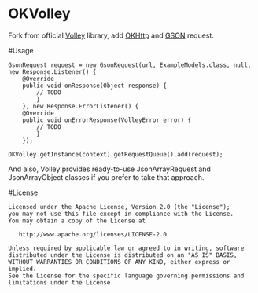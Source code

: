 OKVolley
==========
Fork from official [Volley][1] library, add [OKHttp][2] and [GSON][2] request.

#Usage
```
GsonRequest request = new GsonRequest(url, ExampleModels.class, null, new Response.Listener() {
    @Override
    public void onResponse(Object response) {
        // TODO
        }
    }, new Response.ErrorListener() {
    @Override
    public void onErrorResponse(VolleyError error) {
        // TODO
        }
    });

OKVolley.getInstance(context).getRequestQueue().add(request);
```
And also, Volley provides ready-to-use JsonArrayRequest and JsonArrayObject classes if you prefer to take that approach.

#License
```
Licensed under the Apache License, Version 2.0 (the "License");
you may not use this file except in compliance with the License.
You may obtain a copy of the License at

   http://www.apache.org/licenses/LICENSE-2.0

Unless required by applicable law or agreed to in writing, software
distributed under the License is distributed on an "AS IS" BASIS,
WITHOUT WARRANTIES OR CONDITIONS OF ANY KIND, either express or implied.
See the License for the specific language governing permissions and
limitations under the License.

```

[1]:https://android.googlesource.com/platform/frameworks/volley
[2]:https://github.com/square/okhttp
[3]:https://github.com/google/gson